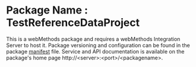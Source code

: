 # Package Name : TestReferenceDataProject
This is a webMethods package and requires a webMethods Integration Server to host it. Package versioning and configuration can be found in the package [manifest](./TestReferenceDataProject/manifest.v3) file. Service and API documentation is available on the package's home page http://&lt;server&gt;:&lt;port&gt;/&lt;packagename>.